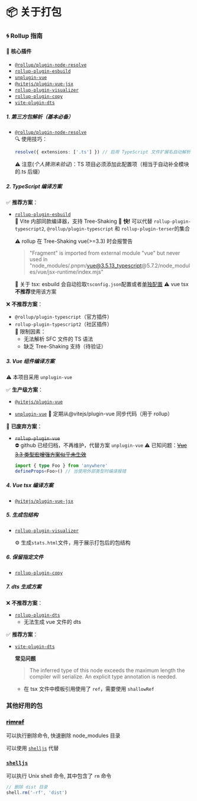 # 📦 关于打包

### 🌀 Rollup 指南

#### 🔧 核心插件

- [`@rollup/plugin-node-resolve`](#1-第三方包解析基本必备)
- [`rollup-plugin-esbuild`](#2-typescript-编译方案)
- [`unplugin-vue`](#3-vue-组件编译方案)
- [`@vitejs/plugin-vue-jsx`](#4-vue-tsx-编译方案)
- [`rollup-plugin-visualizer`](#5-生成包结构)
- [`rollup-plugin-copy`](#6-保留指定文件)
- [`vite-plugin-dts`](#7-dts-生成方案)

##### 1. 第三方包解析（基本必备）

- [`@rollup/plugin-node-resolve`](https://github.com/rollup/plugins/tree/master/packages/node-resolve)  
  🔍 使用技巧：
  ```ts
  resolve({ extensions: ['.ts'] }) // 启用 TypeScript 文件扩展名自动解析
  ```
  ⚠️ 注意(_个人猜测未验证_)：TS 项目必须添加此配置项（相当于自动补全模块的.ts 后缀）

##### 2. TypeScript 编译方案

✅ **推荐方案**：

- [`rollup-plugin-esbuild`](https://github.com/egoist/rollup-plugin-esbuild)  
  🌟 Vite 内部同款编译器，支持 Tree-Shaking
  🌟 **快!** 可以代替 `rollup-plugin-typescript2`, `@rollup/plugin-typescript` 和 `rollup-plugin-terser`的集合

  ⚠️ rollup 在 Tree-Shaking vue(>=3.3) 时会报警告

  > "Fragment" is imported from external module "vue" but never used in "node_modules/.pnpm/vue@3.5.13_typescript@5.7.2/node_modules/vue/jsx-runtime/index.mjs"

  📖 关于 tsx: esbuild 会自动拾取`tsconfig.json`配置或者[单独配置](https://github.com/egoist/rollup-plugin-esbuild?tab=readme-ov-file#usage)
  ⚠️ vue tsx **不推荐**使用该方案

❌ **不推荐方案**：

- `@rollup/plugin-typescript`（官方插件）
- `rollup-plugin-typescript2`（社区插件）  
  🚫 限制因素：
  - 无法解析 SFC 文件的 TS 语法
  - 缺乏 Tree-Shaking 支持（待验证）

##### 3. Vue 组件编译方案

⚠️ 本项目采用 `unplugin-vue`

✅ **生产级方案**：

- [`@vitejs/plugin-vue`](https://github.com/vitejs/vite-plugin-vue)

- [`unplugin-vue`](https://github.com/unplugin/unplugin-vue)
  🔄 定期从@vitejs/plugin-vue 同步代码（用于 rollup）

🚫 **已废弃方案**：

- ~~`rollup-plugin-vue`~~  
  ⛔ github 已经归档，不再维护，代替方案 `unplugin-vue`
  ⚠️ 已知问题：[~~Vue 3.3 类型宏增强方案似乎未生效~~](https://blog.vuejs.org/posts/vue-3-3#imported-and-complex-types-support-in-macros)

  ```ts
  import { type Foo } from 'anywhere'
  defineProps<Foo>() // 当使用外部类型时编译报错
  ```

##### 4. Vue tsx 编译方案

- [`@vitejs/plugin-vue-jsx`](https://github.com/vitejs/vite-plugin-vue)

##### 5. 生成包结构

- [`rollup-plugin-visualizer`](https://github.com/btd/rollup-plugin-visualizer?tab=readme-ov-file#usage)

  ⚙️ 生成`stats.html`文件，用于展示打包后的包结构

##### 6. 保留指定文件

- [`rollup-plugin-copy`](https://github.com/vladshcherbin/rollup-plugin-copy)

##### 7. dts 生成方案

❌ **不推荐方案**：

- [`rollup-plugin-dts`](https://github.com/Swatinem/rollup-plugin-dts)
  - 无法生成 vue 文件的 dts

✅ **推荐方案**：

- [`vite-plugin-dts`](https://github.com/qmhc/vite-plugin-dts)

  **常见问题**

  > The inferred type of this node exceeds the maximum length the compiler will serialize. An explicit type annotation is needed.

  - 在 tsx 文件中模板引用使用了 `ref`，需要使用 `shallowRef`

### 其他好用的包

### [~~**rimraf**~~](https://github.com/isaacs/rimraf)

可以执行删除命令, 快速删除 node_modules 目录

可以使用 [`shelljs`](https://github.com/shelljs/shelljs) 代替

### [`shelljs`](https://github.com/shelljs/shelljs)

可以执行 Unix shell 命令, 其中包含了 `rm` 命令

```js
// 删除 dist 目录
shell.rm('-rf', 'dist')
```
